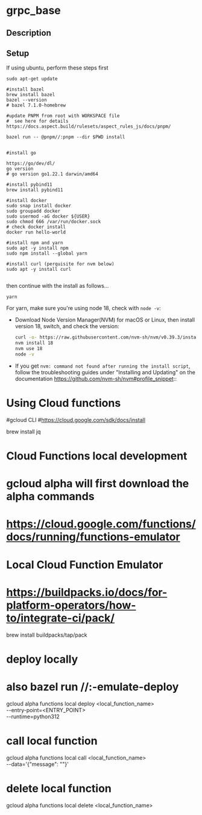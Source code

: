 # grpc_base

## Description

## Setup

If using ubuntu, perform these steps first

```
sudo apt-get update

#install bazel
brew install bazel
bazel --version 
# bazel 7.1.0-homebrew

#update PNPM from root with WORKSPACE file
#  see here for details https://docs.aspect.build/rulesets/aspect_rules_js/docs/pnpm/

bazel run -- @pnpm//:pnpm --dir $PWD install


#install go

https://go/dev/dl/
go version 
# go version go1.22.1 darwin/amd64

#install pybind11
brew install pybind11

#install docker
sudo snap install docker
sudo groupadd docker
sudo usermod -aG docker ${USER}
sudo chmod 666 /var/run/docker.sock
# check docker install
docker run hello-world

#install npm and yarn
sudo apt -y install npm
sudo npm install --global yarn

#install curl (perquisite for nvm below)
sudo apt -y install curl


```

then continue with the install as follows...

```
yarn
```

For yarn, make sure you're using node 18, check with `node -v`:

- Download Node Version Manager(NVM) for macOS or Linux, then install version 18, switch, and check the version:
  ```bash
  curl -o- https://raw.githubusercontent.com/nvm-sh/nvm/v0.39.3/install.sh | bash
  nvm install 18
  nvm use 18
  node -v
  ```
- If you get `nvm: command not found after running the install script`, follow the troubleshooting guides under "Installing and Updating" on the documentation https://github.com/nvm-sh/nvm#profile_snippet::

# Using Cloud functions

#gcloud CLI
#https://cloud.google.com/sdk/docs/install

brew install jq

# Cloud Functions local development
# gcloud alpha will first download the alpha commands
# https://cloud.google.com/functions/docs/running/functions-emulator

# Local Cloud Function Emulator
# https://buildpacks.io/docs/for-platform-operators/how-to/integrate-ci/pack/
brew install buildpacks/tap/pack

# deploy locally
# also bazel run //<package>:<target>-emulate-deploy
gcloud alpha functions local deploy <local_function_name> \
    --entry-point=<ENTRY_POINT> \
    --runtime=python312

# call local function
gcloud alpha functions local call <local_function_name> \
    --data='{"message": "<your message>"}'

# delete local function
gcloud alpha functions local delete <local_function_name>

